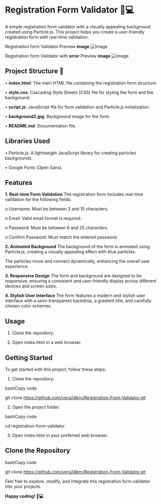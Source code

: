 
# Registration Form Validator 📝💻

A simple registration form validator with a visually appealing background created using Particle.js. This project helps you create a user-friendly registration form with real-time validation.

Registration form Validator Preview **image** ![image](https://github.com/vera24brn/Registration-From-Validator/blob/master/preview_form_validator.jpeg)

Registration form Validator with **error** Preview **image** ![image](https://github.com/vera24brn/Registration-From-Validator/blob/master/preview_form_validator_error.jpeg)

## Project Structure 📝
•	**index.html**: The main HTML file containing the registration form structure.

•	**style.css**: Cascading Style Sheets (CSS) file for styling the form and the background.

•	**script.js**: JavaScript file for form validation and Particle.js initialization.

•	**background2.jpg**: Background image for the form.

•	**README.md**: Documentation file.

## Libraries Used
•	Particle.js: A lightweight JavaScript library for creating particles backgrounds.

•	Google Fonts (Open Sans).

## Features
**1. Real-time Form Validation**
The registration form includes real-time validation for the following fields:

o	Username: Must be between 3 and 15 characters.

o	Email: Valid email format is required.

o	Password: Must be between 6 and 25 characters.

o	Confirm Password: Must match the entered password.

**2. Animated Background**
The background of the form is animated using Particle.js, creating a visually appealing effect with blue particles.

The particles move and connect dynamically, enhancing the overall user experience.

**3. Responsive Design**
The form and background are designed to be responsive, ensuring a consistent and user-friendly display across different devices and screen sizes.

**4. Stylish User Interface**
The form features a modern and stylish user interface with a semi-transparent backdrop, a gradient title, and carefully chosen color schemes.

## Usage
1.	Clone the repository.

2.	Open index.html in a web browser.

## Getting Started
To get started with this project, follow these steps:

1.	Clone the repository:

bashCopy code

git clone https://github.com/vera24brn/Registration-From-Validator.git   

2.	Open the project folder:

bashCopy code

cd registration-form-validator 

3.	Open index.html in your preferred web browser.

## Clone the Repository
bashCopy code

git clone https://github.com/vera24brn/Registration-From-Validator.git


Feel free to explore, modify, and integrate this registration form validator into your projects. 

**Happy coding! 📝💻**

